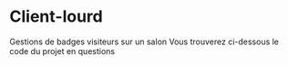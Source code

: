 # Client-lourd
Gestions de badges visiteurs sur un salon
Vous trouverez ci-dessous le code du projet en questions
